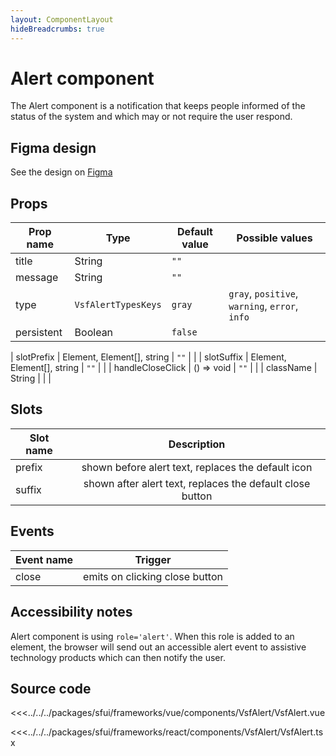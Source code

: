 ```yaml
---
layout: ComponentLayout
hideBreadcrumbs: true
---
```

# Alert component

The Alert component is a notification that keeps people informed of the status of the system and which may or not require the user respond.

<Generate />

## Figma design

See the design on [Figma](https://www.figma.com/file/CWOkbpne0tDpSenT4ZEUTQ/%F0%9F%9B%A0-SFUI-2.0-%7C-Development?node-id=10532%3A5529)

## Props

| Prop name             | Type                       | Default value | Possible values                        |
|-----------------------|----------------------------|---------------|----------------------------------------|
| title                | String                     | `""`            |                                        |
| message           | String                     | `""`            |                                        |
| type                  | `VsfAlertTypesKeys`        | `gray`        | `gray`, `positive`, `warning`, `error`, `info` |
| persistent            | Boolean                    | `false`       |                                        |
<!-- react -->
| slotPrefix              | Element, Element[], string | `""`            |                                        |
| slotSuffix            | Element, Element[], string | `""`            |                                        |
| handleCloseClick      | () => void                 | `""`            |                                        |
| className             | String                     |                 |                                         |

<!-- end react -->

<!-- vue -->
## Slots

| Slot name |                        Description                        |
| --------- | :-------------------------------------------------------: |
| prefix    |    shown before alert text, replaces the default icon     |
| suffix    | shown after alert text, replaces the default close button |

## Events

| Event name |            Trigger             |
| ---------- | :----------------------------: |
| close      | emits on clicking close button |

<!-- end vue -->
## Accessibility notes

Alert component is using `role='alert'`. When this role is added to an element, the browser will send out an accessible alert event to assistive technology products which can then notify the user.

## Source code

<!-- vue -->
<<<../../../packages/sfui/frameworks/vue/components/VsfAlert/VsfAlert.vue
<!-- end vue -->
<!-- react -->
<<<../../../packages/sfui/frameworks/react/components/VsfAlert/VsfAlert.tsx
<!-- end react -->
